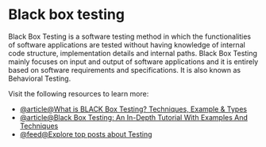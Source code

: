 # Black box testing

Black Box Testing is a software testing method in which the functionalities of software applications are tested without having knowledge of internal code structure, implementation details and internal paths. Black Box Testing mainly focuses on input and output of software applications and it is entirely based on software requirements and specifications. It is also known as Behavioral Testing.

Visit the following resources to learn more:

- [@article@What is BLACK Box Testing? Techniques, Example & Types](https://www.guru99.com/black-box-testing.html)
- [@article@Black Box Testing: An In-Depth Tutorial With Examples And Techniques](https://www.softwaretestinghelp.com/black-box-testing/)
- [@feed@Explore top posts about Testing](https://app.daily.dev/tags/testing?ref=roadmapsh)

